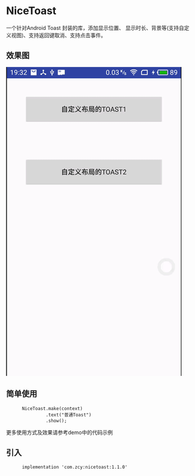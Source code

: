 # NiceToast
一个针对Android Toast 封装的库，添加显示位置、
显示时长、背景等(支持自定义视图)、支持返回键取消、支持点击事件。
## 效果图

<img src="preview1.gif">


## 简单使用
```
      NiceToast.make(context)
               .text("普通Toast")
               .show();
 ```

更多使用方式及效果请参考demo中的代码示例
## 引入
```
      implementation 'com.zcy:nicetoast:1.1.0'
```
      
